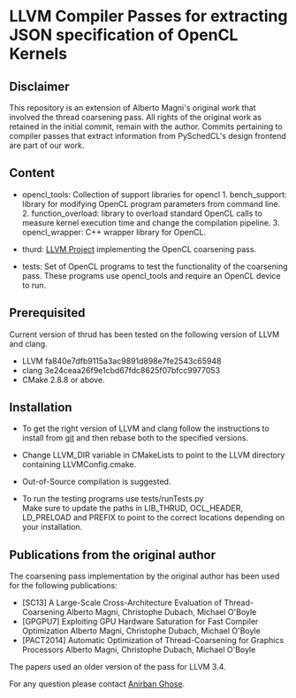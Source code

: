 LLVM Compiler Passes for extracting JSON specification of OpenCL Kernels
=========================================================================

Disclaimer
----------
This repository is an extension of Alberto Magni's original work that involved the thread coarsening pass. All rights of the original work as retained in the initial commit, remain with the author. Commits pertaining to compiler passes that extract information from PySchedCL's design frontend are part of our work.


Content
-------

* opencl\_tools: Collection of support libraries for opencl
                 1. bench_support: library for modifying OpenCL program parameters from command line. 
                 2. function_overload: library to overload standard OpenCL calls to measure kernel execution time and change the compilation pipeline.
                 3. opencl_wrapper: C++ wrapper library for OpenCL.

* thurd: [LLVM Project][www/llvmProject] implementing the OpenCL coarsening pass. 

* tests: Set of OpenCL programs to test the functionality of the coarsening pass. 
          These programs use opencl_tools and require an OpenCL device to run. 

Prerequisited
-------------

Current version of thrud has been tested on the following version of LLVM and clang.
* LLVM fa840e7dfb9115a3ac9891d898e7fe2543c65948 
* clang 3e24ceaa26f9e1cbd67fdc8625f07bfcc9977053
* CMake 2.8.8 or above.

Installation
------------

* To get the right version of LLVM and clang follow the instructions to install from [git][www/llvmGit]
and then rebase both to the specified versions.

* Change LLVM\_DIR variable in CMakeLists to point to the LLVM directory containing
  LLVMConfig.cmake.

* Out-of-Source compilation is suggested.

* To run the testing programs use tests/runTests.py  
  Make sure to update the paths in LIB\_THRUD, OCL\_HEADER, LD\_PRELOAD and PREFIX
  to point to the correct locations depending on your installation.

Publications from the original author
--------------------------------------

The coarsening pass implementation by the original author has been used for the following publications:

* [SC13] A Large-Scale Cross-Architecture Evaluation of Thread-Coarsening
Alberto Magni, Christophe Dubach, Michael O'Boyle 
* [GPGPU7] Exploiting GPU Hardware Saturation for Fast Compiler Optimization
Alberto Magni, Christophe Dubach, Michael O'Boyle 
* [PACT2014] Automatic Optimization of Thread-Coarsening for Graphics Processors
Alberto Magni, Christophe Dubach, Michael O'Boyle 

The papers used an older version of the pass for LLVM 3.4.

For any question please contact [Anirban Ghose][email/anighose].

[email/anighose]: anighose25@gmail.com
[www/llvmProject]: http://llvm.org/docs/Projects.html
[www/llvmGit]: http://llvm.org/docs/GettingStarted.html#git-mirror 
